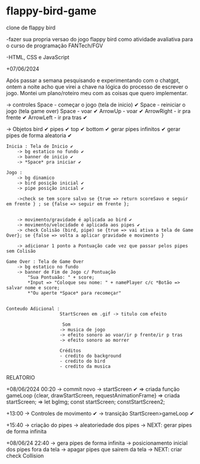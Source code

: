 # flappy-bird-game

clone de flappy bird

-fazer sua propria versao do jogo flappy bird como atividade avaliativa para o curso de programação FANTech/FGV

-HTML, CSS e JavaScript



+07/06/2024

Após passar a semana pesquisando e experimentando com o chatgpt, ontem a noite acho que virei a chave na lógica do processo de escrever o jogo.
Montei um plano/roteiro meu com as coisas que quero implementar.

-> controles
    Space - começar o jogo (tela de inicio) ✔
    Space - reiniciar o jogo (tela game over)
    Space - voar ✔
    ArrowUp - voar ✔
    ArrowRight - ir pra frente ✔
    ArrowLeft - ir pra tras ✔

-> Objetos 
    bird ✔
    pipes ✔
        top ✔
        bottom ✔
        gerar pipes infinitos ✔
        gerar pipes de forma aleatoria ✔

    Inicia : Tela de Inicio ✔
        -> bg estatico no fundo ✔
        -> banner de inicio ✔
        -> *Space* pra iniciar ✔

    Jogo : 
        -> bg dinamico
        -> bird posição inicial ✔
        -> pipe posição inicial ✔

        ->check se tem score salvo se {true => return scoreSavo e seguir em frente } ; se {false => seguir em frente };
        

        -> movimento/gravidade é aplicada ao bird ✔
        -> movimento/velocidade é aplicada aos pipes ✔
        -> check Colisão (bird, pipe) se {true => vai ativa a tela de Game Over}; se {false => volta a aplicar gravidade e movimento }

        -> adicionar 1 ponto a Pontuação cade vez que passar pelos pipes sem Colisão

    Game Over : Tela de Game Over
        -> bg estatico no fundo
        -> banner de Fim de Jogo c/ Pontuação
            "Sua Pontuaão: " + score;
            *Input => "Coloque seu nome: " + namePlayer c/c *Botão => salvar nome e score;
            *"Ou aperte *Space* para recomeçar"


    Conteudo Adicional :
                        StartScreen em .gif -> titulo com efeito

                         Som
                        -> musica de jogo
                        -> efeito sonoro ao voar/ir p frente/ir p tras
                        -> efeito sonoro ao morrer
                        
                        Créditos
                        - credito do background
                        - credito do bird
                        - credito da musica     
                        



RELATORIO

 +08/06/2024 00:20
 -> commit novo
 -> startScreen ✔
    => criada função gameLoop {clear, drawStartScreen, requestAnimationFrame}
    => criada startScreen;
    => let bgImg; const startScreen; constStartScreen2;

+13:00
-> Controles de movimento ✔
-> transição StartScreen>gameLoop ✔

+15:40
-> criação do pipes
-> aleatoriedade dos pipes
-> NEXT: gerar pipes de forma infinita


+08/06/24 22:40
-> gera pipes de forma infinita
-> posicionamento inicial dos pipes fora da tela
-> apagar pipes que sairem da tela
-> NEXT: criar check Collision
